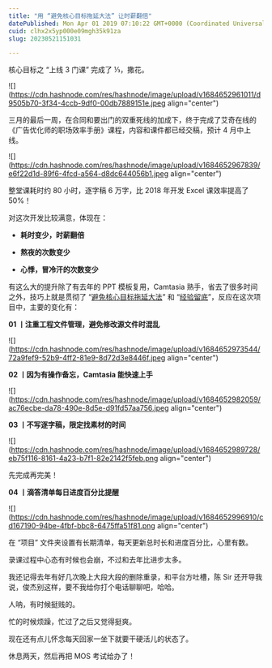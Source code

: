 ```yaml
---
title: "用 “避免核心目标拖延大法” 让时薪翻倍"
datePublished: Mon Apr 01 2019 07:10:22 GMT+0000 (Coordinated Universal Time)
cuid: clhx2x5yp000e09mgh35k91za
slug: 20230521151031

---
```


核心目标之 “上线 3 门课” 完成了 ⅓，撒花。

![](https://cdn.hashnode.com/res/hashnode/image/upload/v1684652961011/d9505b70-3f34-4ccb-9df0-00db7889151e.jpeg align="center")

三月的最后一周，在合同和要出门的双重死线的加成下，终于完成了艾奇在线的《广告优化师的职场效率手册》课程，内容和课件都已经交稿，预计 4 月中上线。

![](https://cdn.hashnode.com/res/hashnode/image/upload/v1684652967839/e6f22d1d-89f6-4fcd-a564-d8dc644056b1.jpeg align="center")

整堂课耗时约 80 小时，逐字稿 6 万字，比 2018 年开发 Excel 课效率提高了 50%！

对这次开发比较满意，体现在：

* **耗时变少，时薪翻倍**
    
* **熬夜的次数变少**
    
* **心悸，冒冷汗的次数变少**
    

有这么大的提升除了有去年的 PPT 模板复用，Camtasia 熟手，省去了很多时间之外，技巧上就是贯彻了 “[避免核心目标拖延大法](http://mp.weixin.qq.com/s?__biz=MzI3MzU5MDA1OQ==&mid=2247485294&idx=1&sn=d4fd61473a49de8ee414a3cb2cd9194a&chksm=eb21b52adc563c3c9948a775d6893a0a825464902f18475fdbd3068ff08398a707ba2d6e1b87&scene=21#wechat_redirect)” 和 “[经验留底](http://mp.weixin.qq.com/s?__biz=MzI3MzU5MDA1OQ==&mid=2247485306&idx=1&sn=16a68b9e2afab96345619e150856f920&chksm=eb21b53edc563c288b1965c7cca2dfa11bdceef15be7c4caae43c69fb5da282b148e23c10163&scene=21#wechat_redirect)”，反应在这次项目中，主要的变化有：

**01 丨注重工程文件管理，避免修改源文件时混乱**

![](https://cdn.hashnode.com/res/hashnode/image/upload/v1684652973544/72a9fef9-52b9-4ff2-81e9-8d72d3e8446f.jpeg align="center")

**02 丨因为有操作备忘，Camtasia 能快速上手**

![](https://cdn.hashnode.com/res/hashnode/image/upload/v1684652982059/ac76ecbe-da78-490e-8d5e-d91fd57aa756.jpeg align="center")

**03 丨不写逐字稿，限定找素材的时间**

![](https://cdn.hashnode.com/res/hashnode/image/upload/v1684652989728/eb75f116-8161-4a23-b7f1-82e2142f5feb.png align="center")

先完成再完美！

**04 丨滴答清单每日进度百分比提醒**

![](https://cdn.hashnode.com/res/hashnode/image/upload/v1684652996910/cd167190-94be-4fbf-bbc8-6475ffa51f81.png align="center")

在 “项目” 文件夹设置有长期清单，每天更新总时长和进度百分比，心里有数。

录课过程中心态有时候也会崩，不过和去年比进步太多。

我还记得去年有好几次晚上大段大段的删除重录，和平台方吐槽，陈 Sir 还开导我说，俊杰别这样，要不我给你打个电话聊聊吧，哈哈。

人呐，有时候挺贱的。

忙的时候烦躁，忙过了之后又觉得挺爽。

现在还有点儿怀念每天回家一坐下就要干硬活儿的状态了。

休息两天，然后再把 MOS 考试给办了！
